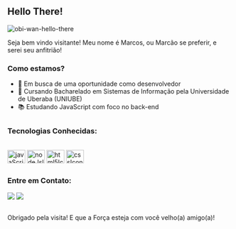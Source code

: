 ## Hello There! 

![obi-wan-hello-there](https://github.com/Marcos1110/Marcos1110/assets/75844594/5bf26589-9098-4b7a-b359-c3f65771459c)

Seja bem vindo visitante! Meu nome é Marcos, ou Marcão se preferir, e serei seu anfitrião!

### Como estamos?

- 🔭 Em busca de uma oportunidade como desenvolvedor
- 🌱 Cursando Bacharelado em Sistemas de Informação pela Universidade de Uberaba (UNIUBE)
- 📚 Estudando JavaScript com foco no back-end

##

### Tecnologias Conhecidas:

<div style="display: inline_block"><br>
  <img align="center" alt="javaScriptIcon" height="30" width="40" img src="https://cdn.jsdelivr.net/gh/devicons/devicon/icons/javascript/javascript-plain.svg">
  <img align="center" alt="nodeJsIcon" height="30" width="40" img src=  "https://cdn.jsdelivr.net/gh/devicons/devicon/icons/nodejs/nodejs-original.svg">
  <img align="center" alt="html5Icon" height="30" width="40" img src="https://cdn.jsdelivr.net/gh/devicons/devicon/icons/html5/html5-original.svg">
  <img align="center" alt="cssIcon" height="30" width="40" img src="https://cdn.jsdelivr.net/gh/devicons/devicon/icons/css3/css3-original.svg">
</div>

##

### Entre em Contato:

<div> 
  <a href="https://www.instagram.com/marcosreis1110/?next=%2F" target="_blank"><img src="https://img.shields.io/badge/-Instagram-%23E4405F?style=for-the-badge&logo=instagram&logoColor=white" target="_blank"></a>
  <a href="https://www.linkedin.com/in/marcosvra/" target="_blank"><img src="https://img.shields.io/badge/LinkedIn-0077B5?style=for-the-badge&logo=linkedin&logoColor=white" target="_blank"></a>
</div>

##

Obrigado pela visita! E que a Força esteja com você velho(a) amigo(a)!
